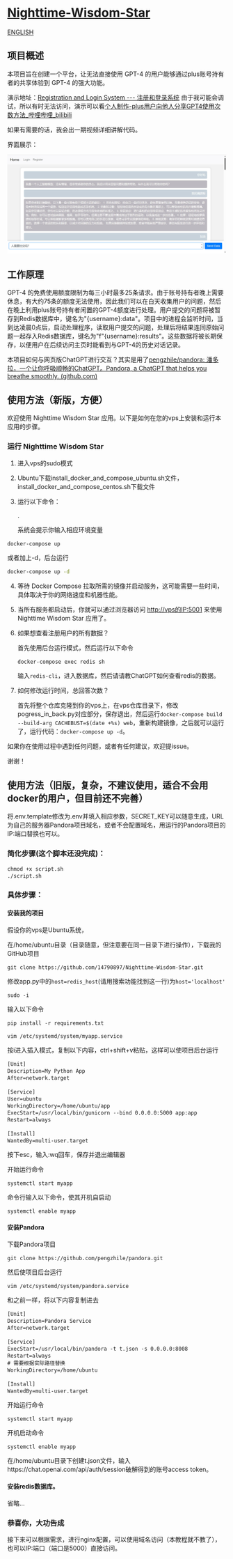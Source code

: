 # [Nighttime-Wisdom-Star](https://github.com/14790897/Nighttime-Wisdom-Star/tree/main)

[ENGLISH](README_EN.md)


## 项目概述

本项目旨在创建一个平台，让无法直接使用 GPT-4 的用户能够通过plus账号持有者的共享体验到 GPT-4 的强大功能。

演示地址：[Registration and Login System --- 注册和登录系统](http://35.166.94.139:5001/) 由于我可能会调试，所以有时无法访问，演示可以看[个人制作-plus用户向他人分享GPT4使用次数方法_哔哩哔哩_bilibili](https://www.bilibili.com/video/BV1kk4y1s7Ke/?spm_id_from=333.1007.top_right_bar_window_history.content.click&vd_source=4a82a11c5d10f93386761e52d7c21d95)

如果有需要的话，我会出一期视频详细讲解代码。

界面展示：

![preview](/asset/preview.jpg)

## 工作原理

GPT-4 的免费使用额度限制为每三小时最多25条请求。由于账号持有者晚上需要休息，有大约75条的额度无法使用，因此我们可以在白天收集用户的问题，然后在晚上利用plus账号持有者闲置的GPT-4额度进行处理。用户提交的问题将被暂存到Redis数据库中，键名为"{username}:data"。项目中的进程会监听时间，当到达凌晨0点后，启动处理程序，读取用户提交的问题，处理后将结果连同原始问题一起存入Redis数据库，键名为"f"{username}:results"。这些数据将被长期保存，以便用户在后续访问主页时能看到与GPT-4的历史对话记录。

本项目如何与网页版ChatGPT进行交互？其实是用了[pengzhile/pandora: 潘多拉，一个让你呼吸顺畅的ChatGPT。Pandora, a ChatGPT that helps you breathe smoothly. (github.com)](https://github.com/pengzhile/pandora)

## 使用方法（新版，方便）

欢迎使用 Nighttime Wisdom Star 应用。以下是如何在您的vps上安装和运行本应用的步骤。

### 运行 Nighttime Wisdom Star

1. 进入vps的sudo模式

2. Ubuntu下载install_docker_and_compose_ubuntu.sh文件，install_docker_and_compose_centos.sh下载文件

3. 运行以下命令：

   . 

   系统会提示你输入相应环境变量

```bash
docker-compose up
```

或者加上-d，后台运行

```bash
docker-compose up -d
```

4. 等待 Docker Compose 拉取所需的镜像并启动服务，这可能需要一些时间，具体取决于你的网络速度和机器性能。

5. 当所有服务都启动后，你就可以通过浏览器访问 [http://vps的IP:5001](http://vps的IP:5001) 来使用 Nighttime Wisdom Star 应用了。

6. 如果想查看注册用户的所有数据？

   首先使用后台运行模式，然后运行以下命令

   ```
   docker-compose exec redis sh
   ```

   输入`redis-cli`，进入数据库，然后请请教ChatGPT如何查看redis的数据。

7. 如何修改运行时间，总回答次数？

   首先将整个仓库克隆到你的vps上，在vps仓库目录下，修改pogress_in_back.py对应部分，保存退出，然后运行`docker-compose build --build-arg CACHEBUST=$(date +%s) web`，重新构建镜像，之后就可以运行了，运行代码：`docker-compose up -d`。

如果你在使用过程中遇到任何问题，或者有任何建议，欢迎提issue。

谢谢！

## 使用方法（旧版，复杂，不建议使用，适合不会用docker的用户，但目前还不完善） 

将.env.template修改为.env并填入相应参数，SECRET_KEY可以随意生成，URL为自己的服务器Pandora项目域名，或者不会配置域名，用运行的Pandora项目的IP:端口替换也可以。

### 简化步骤(这个脚本还没完成)：

```
chmod +x script.sh
./script.sh
```

### 具体步骤：

#### 安装我的项目

假设你的vps是Ubuntu系统，

在/home/ubuntu目录（目录随意，但注意要在同一目录下进行操作），下载我的GitHub项目

```
git clone https://github.com/14790897/Nighttime-Wisdom-Star.git
```

修改app.py中的`host=redis_host`(请用搜索功能找到这一行)为`host='localhost'`

```
sudo -i
```

输入以下命令

```
pip install -r requirements.txt
```

```
vim /etc/systemd/system/myapp.service
```

按i进入插入模式，复制以下内容，ctrl+shift+v粘贴，这样可以使项目后台运行

```
[Unit]
Description=My Python App
After=network.target

[Service]
User=ubuntu
WorkingDirectory=/home/ubuntu/app
ExecStart=/usr/local/bin/gunicorn --bind 0.0.0.0:5000 app:app
Restart=always

[Install]
WantedBy=multi-user.target
```

按下esc，输入:wq回车，保存并退出编辑器

开始运行命令

```
systemctl start myapp
```

命令行输入以下命令，使其开机自启动

```
systemctl enable myapp
```

#### 安装Pandora

下载Pandora项目

```
git clone https://github.com/pengzhile/pandora.git
```

然后使项目后台运行

```
vim /etc/systemd/system/pandora.service
```

和之前一样，将以下内容复制进去

```
[Unit]
Description=Pandora Service
After=network.target

[Service]
ExecStart=/usr/local/bin/pandora -t t.json -s 0.0.0.0:8008
Restart=always
# 需要根据实际路径替换
WorkingDirectory=/home/ubuntu

[Install]
WantedBy=multi-user.target
```

开始运行命令

```
systemctl start myapp
```

开机启动命令

```
systemctl enable myapp
```

在/home/ubuntu目录下创建t.json文件，输入https://chat.openai.com/api/auth/session破解得到的账号access token。

#### 安装redis数据库。

省略...

### 恭喜你，大功告成

接下来可以根据需求，进行nginx配置，可以使用域名访问（本教程就不教了），也可以IP:端口（端口是5000）直接访问。



